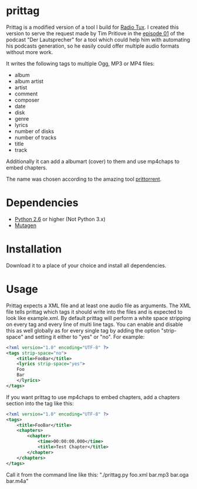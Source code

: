 prittag
=======

Prittag is a modified version of a tool I build for [Radio Tux](http://blog.radiotux.de/).
I created this version to serve the request made by Tim Pritlove in the [episode 01](http://tim.geekheim.de/2011/03/26/ls001-audio-dateiformate-feeds-und-itunes/) of the podcast "Der Lautsprecher" for a tool which could help him with automating his podcasts generation, so he easily could offer multiple audio formats without more work.

It writes the following tags to multiple Ogg, MP3 or MP4 files:

- album
- album artist
- artist
- comment
- composer
- date
- disk
- genre
- lyrics
- number of disks
- number of tracks
- title
- track

Additionally it can add a albumart (cover) to them and use mp4chaps to embed chapters.

The name was chosen according to the amazing tool [prittorrent](https://github.com/astro/prittorrent).

Dependencies
============

- [Python 2.6](http://python.org) or higher (Not Python 3.x)
- [Mutagen](http://code.google.com/p/mutagen/)

Installation
============
Download it to a place of your choice and install all dependencies.

Usage
=====
Prittag expects a XML file and at least one audio file as arguments.
The XML file tells prittag which tags it should write into the files and is expected to look like example.xml.
By default prittag will perform a  white space stripping on every tag and every line of multi line tags.
You can enable and disable this as well globally as for every single tag by adding the option "strip-space" and setting it either to "yes" or "no".
For example:

```xml
<?xml version="1.0" encoding="UTF-8" ?>
<tags strip-space="no">
    <title>FooBar</title>
    <lyrics strip-space="yes">
    Foo
    Bar
    </lyrics>
</tags>
```

If you want prittag to use mp4chaps to embed chapters, add a chapters section into the <tags> tag like this:

```xml
<?xml version="1.0" encoding="UTF-8" ?>
<tags>
    <title>FooBar</title>
    <chapters>
        <chapter>
            <time>00:00:00.000</time>
            <title>Test Chapter</title>
        </chapter>
    </chapters>
</tags>
```

Call it from the command line like this: "./prittag.py foo.xml bar.mp3 bar.oga bar.m4a"
